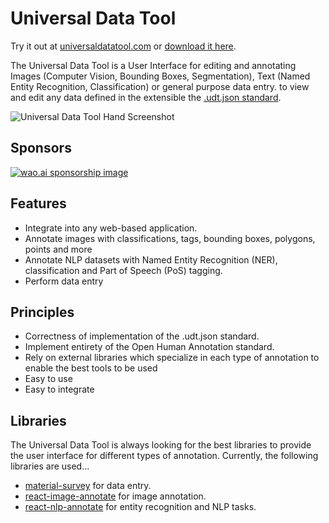 # Universal Data Tool

Try it out at [universaldatatool.com](https://universaldatatool.com) or [download it here](https://github.com/UniversalDataTool/universal-data-tool/releases).

The Universal Data Tool is a User Interface for editing and annotating Images (Computer Vision, Bounding Boxes, Segmentation), Text (Named Entity Recognition, Classification) or general purpose data entry. to view and edit any data defined in the extensible the [.udt.json standard](https://github.com/UniversalDataTool/udt-format).

![Universal Data Tool Hand Screenshot](https://user-images.githubusercontent.com/1910070/74979283-54ee7880-53fc-11ea-90d6-4d5932c529f5.png)

<!-- [Check out the demo here.](#) -->

## Sponsors

[![wao.ai sponsorship image](https://s3.amazonaws.com/asset.workaround.online/sponsorship-banner-1.png)](https://wao.ai)

## Features

- Integrate into any web-based application.
- Annotate images with classifications, tags, bounding boxes, polygons, points and more
- Annotate NLP datasets with Named Entity Recognition (NER), classification and Part of Speech (PoS) tagging.
- Perform data entry

## Principles

- Correctness of implementation of the .udt.json standard.
- Implement entirety of the Open Human Annotation standard.
- Rely on external libraries which specialize in each type of annotation to enable the best tools to be used
- Easy to use
- Easy to integrate

## Libraries

The Universal Data Tool is always looking for the best libraries to provide the
user interface for different types of annotation. Currently, the following
libraries are used...

- [material-survey](https://github.com/collegeai/material-survey) for data entry.
- [react-image-annotate](https://github.com/workaroundonline/react-image-annotate) for image annotation.
- [react-nlp-annotate](https://github.com/workaroundonline/react-nlp-annotate) for entity recognition and NLP tasks.
